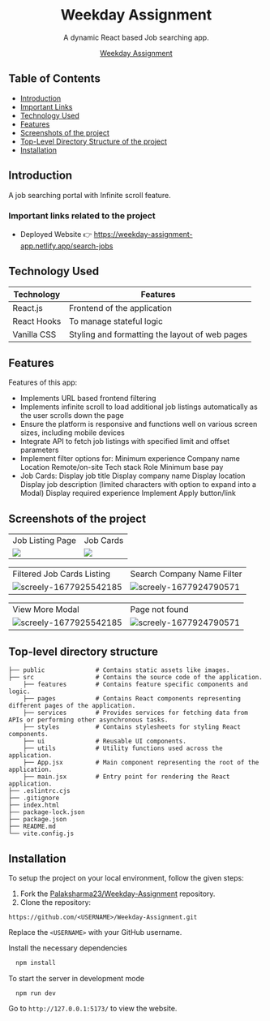 



<h1 align="center"> Weekday Assignment </h1> 
<p align="center">
  A dynamic React based Job searching app.
</p>

<p align="center">
  <a href="https://weekday-assignment-app.netlify.app/search-jobs">Weekday Assignment
    
  </a>

</p>


## Table of Contents

- [Introduction](#introduction)
- [Important Links](#important-links-related-to-the-project)
- [Technology Used](#technology-used)
- [Features](#features)
- [Screenshots of the project](#screenshots-of-the-project)
- [Top-Level Directory Structure of the project](#top-level-directory-structure)
- [Installation](#installation)


## Introduction

A job searching portal with Infinite scroll feature.

### Important links related to the project
* Deployed Website 👉 https://weekday-assignment-app.netlify.app/search-jobs

## Technology Used

| Technology | Features |
|------------|----------|
| React.js   |  Frontend of the application  |   
| React Hooks   | To manage stateful logic  |   
| Vanilla CSS    |   Styling and formatting the layout of web pages   |   
 
## Features

Features of this app:

* Implements URL based frontend filtering
*  Implements infinite scroll to load additional job listings automatically as the user scrolls down the page
* Ensure the platform is responsive and functions well on various screen sizes, including mobile devices
* Integrate API to fetch job listings with specified limit and offset parameters
* Implement filter options for:
    Minimum experience
    Company name
    Location
    Remote/on-site
    Tech stack
    Role
    Minimum base pay
* Job Cards:
      Display job title
      Display company name
      Display location
      Display job description (limited characters with option to expand into a Modal)
      Display required experience
	  Implement Apply button/link

## Screenshots of the project
<table>
  <tr>
    <td>Job Listing Page</td>
    <td>Job Cards</td>
  </tr>
  <tr>
    <td>
   <img src="https://i.ibb.co/yPwxB5Z/screely-1714929102055.png" border="0">
    </td>
     <td>
<img src="https://i.ibb.co/LxgFZk9/screely-1714929159616.png" border="0"></td>
  </tr>
</table>
<table>
  <tr>
      <td>Filtered Job Cards Listing</td>
          <td>Search Company Name Filter</td>
  </tr>
  <tr>
  <td><img src="https://i.ibb.co/SQwppt0/screely-1714929277017.png" alt="screely-1677925542185" border="0">
</td>
<td>
<img src="https://i.ibb.co/zH9q2CY/screely-1714929372623.png" alt="screely-1677924790571" border="0"></td>
  </tr>
</table>
<table>
  <tr>
      <td>View More Modal</td>
    <td>Page not found</td>
  </tr>
  <tr>
  <td><img src="https://i.ibb.co/6ysHQML/screely-1714929447672.png" alt="screely-1677925542185" border="0">
</td>
    <td>
<img src="https://i.ibb.co/3ShbR62/screely-1714921264006.png" alt="screely-1677924790571" border="0"></td>
  </tr>
</table>

## Top-level directory structure

    
    ├── public              # Contains static assets like images.
    ├── src                 # Contains the source code of the application.
	    ├── features		# Contains feature specific components and logic.
	    ├── pages			# Contains React components representing different pages of the application.
	    ├── services		# Provides services for fetching data from APIs or performing other asynchronous tasks.
	    ├── styles			# Contains stylesheets for styling React components.
	    ├── ui				# Reusable UI components.
	    ├── utils			# Utility functions used across the application.
	    ├── App.jsx			# Main component representing the root of the application.
	    ├── main.jsx		# Entry point for rendering the React application.
    ├── .eslintrc.cjs                   
    ├── .gitignore                   
    ├── index.html                 
    ├── package-lock.json                     
    ├── package.json
    ├── README.md                    
    └── vite.config.js
    
##  Installation

To setup the project on your local environment, follow the given steps:

1. Fork the [Palaksharma23/Weekday-Assignment](https://github.com/Palaksharma23/Weekday-Assignment) repository.
2. Clone the repository:
```
https://github.com/<USERNAME>/Weekday-Assignment.git
```

  Replace the `<USERNAME>` with your GitHub username. 

Install the necessary dependencies

```bash
  npm install
```
To start the server in development mode

```
  npm run dev 
```

Go to `http://127.0.0.1:5173/` to view the website.
<br>
